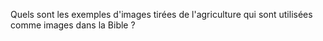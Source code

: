 Quels sont les exemples d'images tirées de l'agriculture qui sont utilisées comme images dans la Bible ?